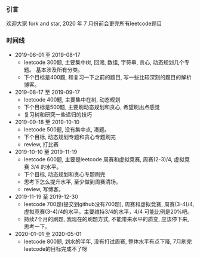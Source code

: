 ### 引言

欢迎大家 fork and star, 2020 年 7 月份前会更完所有leetcode题目

### 时间线
- 2019-06-01 至 2019-08-17
    - leetcode 300题, 主要集中树, 回溯, 数组, 字符串, 贪心, 动态规划几个专题。 基本涉及所有分类。
    - 下个目标是400题, 和复习一下之前的题目, 写一些比较深刻的题目的解析博客。
- 2019-08-17 至 2019-09-17
    - leetcode 400题, 主要集中在树, 动态规划
    - 下个目标是500题, 主要刷动态规划和贪心, 希望刷出点感觉
    - 复习树和研究一些递归的技巧
- 2019-09-18 至 2019-10-10
    - leetcode 500题, 没有集中点, 凑题。
    - 下个目标, 动态规划专题和贪心专题刷完
    - review, 打比赛
- 2019-10-10 至 2019-11-19
    - leetcode 600题, 主要是leetcode 周赛和虚拟竞赛, 周赛(2-3)/4, 虚拟竞赛 3/4 的水平。
    - 下个目标, 动态规划和贪心专题刷完
    - 思考下怎么提升水平, 至少做到周赛清场。
    - review, 写博客。
- 2019-11-19 至 2019-12-30
    - leetcode 700题(提交到github没有700题), 周赛和虚拟竞赛, 周赛(3-4)/4, 虚拟竞赛(3-4)/4的水平。主要维持3/4的水平，4/4 可能比例是20%吧。
    - 持续7个月的刷题, 我现在的刷题方式, 不能带来水平的质变, 应该停下来, 思考一下。
- 2020-01-01 至 2020-05-01
    - leetcode 800题, 划水的半年, 没有打过周赛, 整体水平有点下降, 7月刷完leetcode的目标完成不了呀
